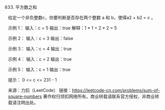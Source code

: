 633. 平方数之和

给定一个非负整数c，你要判断是否存在两个整数 a 和 b，使得a2 + b2 = c 。

示例 1： 输入：c = 5 输出：true 解释：1 * 1 + 2 * 2 = 5

示例 2： 输入：c = 3 输出：false

示例 3： 输入：c = 4 输出：true

示例 4： 输入：c = 2 输出：true

示例 5： 输入：c = 1 输出：true

提示： 0 <= c <= 231 - 1

来源：力扣（LeetCode） 链接：https://leetcode-cn.com/problems/sum-of-square-numbers
著作权归领扣网络所有。商业转载请联系官方授权，非商业转载请注明出处。